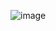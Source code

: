 ![image](https://github.com/lmrsantana/Boletim-Arboviroses-Urbanas/assets/170758713/5374f293-d177-44b0-90cf-27e5e3ef383f)
